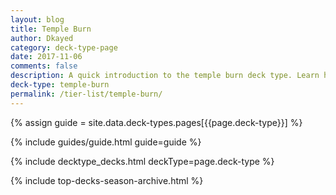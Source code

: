 ```yaml
---
layout: blog
title: Temple Burn
author: Dkayed
category: deck-type-page
date: 2017-11-06
comments: false
description: A quick introduction to the temple burn deck type. Learn how to play temple burn in no time.
deck-type: temple-burn
permalink: /tier-list/temple-burn/
---
```


{% assign guide = site.data.deck-types.pages[{{page.deck-type}}] %}

{% include guides/guide.html guide=guide %}

{% include decktype_decks.html deckType=page.deck-type %}

{% include top-decks-season-archive.html %}